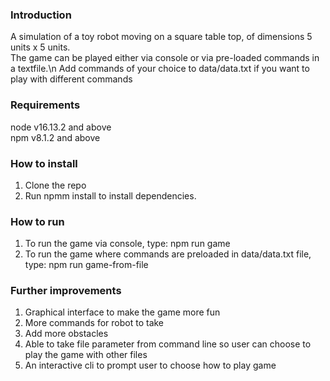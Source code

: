### Introduction

A simulation of a toy robot moving on a square table top, of dimensions 5 units x 5 units.\
The game can be played either via console or via pre-loaded commands in a textfile.\n
Add commands of your choice to data/data.txt if you want to play with different commands

### Requirements

node v16.13.2 and above\
npm v8.1.2 and above

### How to install

1. Clone the repo
2. Run npmm install to install dependencies.

### How to run

1. To run the game via console, type: npm run game
2. To run the game where commands are preloaded in data/data.txt file, type: npm run game-from-file

### Further improvements

1. Graphical interface to make the game more fun
2. More commands for robot to take
3. Add more obstacles
4. Able to take file parameter from command line so user can choose to play the game with other files
5. An interactive cli to prompt user to choose how to play game
